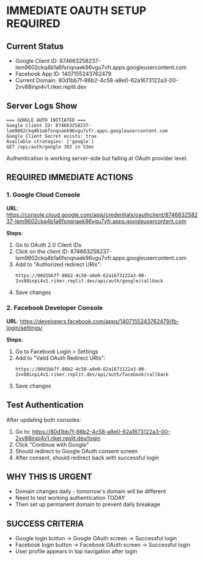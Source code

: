 # IMMEDIATE OAUTH SETUP REQUIRED

## Current Status
- Google Client ID: 874663258237-lem9602ckq4b1a6fsnqnaek96vgu7vfr.apps.googleusercontent.com
- Facebook App ID: 1407155243762479
- Current Domain: 80d1bb7f-86b2-4c58-a8e0-62a1673122a3-00-2vv88inpi4v1.riker.replit.dev

## Server Logs Show
```
=== GOOGLE AUTH INITIATED ===
Google Client ID: 874663258237-lem9602ckq4b1a6fsnqnaek96vgu7vfr.apps.googleusercontent.com 
Google Client Secret exists: true
Available strategies: ['google']
GET /api/auth/google 302 in 53ms
```

Authentication is working server-side but failing at OAuth provider level.

## REQUIRED IMMEDIATE ACTIONS

### 1. Google Cloud Console
**URL**: https://console.cloud.google.com/apis/credentials/oauthclient/874663258237-lem9602ckq4b1a6fsnqnaek96vgu7vfr.apps.googleusercontent.com

**Steps**:
1. Go to OAuth 2.0 Client IDs
2. Click on the client ID: 874663258237-lem9602ckq4b1a6fsnqnaek96vgu7vfr.apps.googleusercontent.com
3. Add to "Authorized redirect URIs":
   ```
   https://80d1bb7f-86b2-4c58-a8e0-62a1673122a3-00-2vv88inpi4v1.riker.replit.dev/api/auth/google/callback
   ```
4. Save changes

### 2. Facebook Developer Console
**URL**: https://developers.facebook.com/apps/1407155243762479/fb-login/settings/

**Steps**:
1. Go to Facebook Login > Settings
2. Add to "Valid OAuth Redirect URIs":
   ```
   https://80d1bb7f-86b2-4c58-a8e0-62a1673122a3-00-2vv88inpi4v1.riker.replit.dev/api/auth/facebook/callback
   ```
3. Save changes

## Test Authentication
After updating both consoles:
1. Go to: https://80d1bb7f-86b2-4c58-a8e0-62a1673122a3-00-2vv88inpi4v1.riker.replit.dev/login
2. Click "Continue with Google"
3. Should redirect to Google OAuth consent screen
4. After consent, should redirect back with successful login

## WHY THIS IS URGENT
- Domain changes daily - tomorrow's domain will be different
- Need to test working authentication TODAY
- Then set up permanent domain to prevent daily breakage

## SUCCESS CRITERIA
- Google login button → Google OAuth screen → Successful login
- Facebook login button → Facebook OAuth screen → Successful login
- User profile appears in top navigation after login